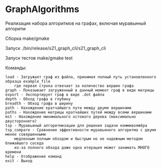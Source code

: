 # GraphAlgorithms
Реализация набора алгоритмов на графах, включая муравьиный алгоритм

Сборка make/gmake

Запуск ./bin/release/s21_graph_cli/s21_graph_cli

Запуск тестов make/gmake test

Команды:

	load - Загружает граф из файла, принимая полный путь установленного образца example_file
		где первая строка отвечает за количество вершин графа
	graph - Показывает загруженный в данный момент граф в виде матрицы
	export - Экспортирует граф в виде .dot файла
	depth - Обход графа в глубину
	breadth - Обход графа в ширину
	path - Нахождение кратчайшего пути между двумя вершинами
	paths - Нахождение матрицы кратчайших путей между всеми вершинами
	mst - Нахождение минимального остового дерева (максимально двустороннего)
	tsp - Муравьиный алгоритмизации для решения задачи коммивояжёра
	tsp_compare - Сравнение эффективности муравьиного алгоритма с двумя менее совершенными
		медленным полным обходом и быстрым но не надежным методом ближайшего соседа
		из-за полного обхода даже одна итерация может занимать МНОГО времени
	help - Отображение команд
	exit - Выход
